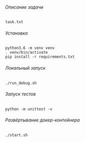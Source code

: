 ###### Описание задачи
```
task.txt
```
###### Установка
```
python3.6 -m venv venv
. venv/bin/activate
pip install -r requirements.txt
```
###### Локальный запуск
```
./run_debug.sh
```
###### Запуск тестов
```
python -m unittest -v
```
###### Развёртывание докер-контейнера
```
./start.sh
```
